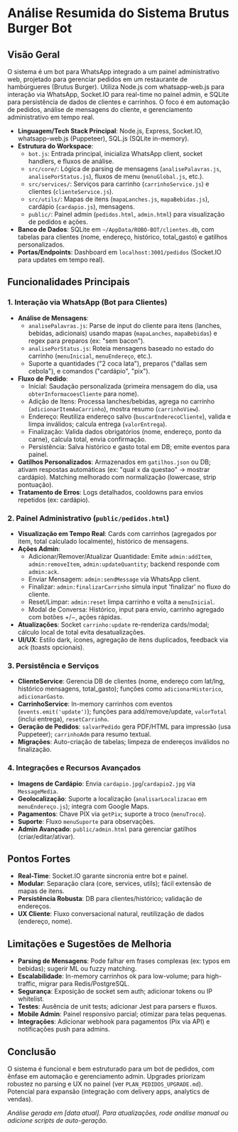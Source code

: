 # Análise Resumida do Sistema Brutus Burger Bot

## Visão Geral
O sistema é um bot para WhatsApp integrado a um painel administrativo web, projetado para gerenciar pedidos em um restaurante de hambúrgueres (Brutus Burger). Utiliza Node.js com whatsapp-web.js para interação via WhatsApp, Socket.IO para real-time no painel admin, e SQLite para persistência de dados de clientes e carrinhos. O foco é em automação de pedidos, análise de mensagens do cliente, e gerenciamento administrativo em tempo real.

- **Linguagem/Tech Stack Principal**: Node.js, Express, Socket.IO, whatsapp-web.js (Puppeteer), SQL.js (SQLite in-memory).
- **Estrutura do Workspace**: 
  - `bot.js`: Entrada principal, inicializa WhatsApp client, socket handlers, e fluxos de análise.
  - `src/core/`: Lógica de parsing de mensagens (`analisePalavras.js`, `analisePorStatus.js`), fluxos de menu (`menuGlobal.js`, etc.).
  - `src/services/`: Serviços para carrinho (`carrinhoService.js`) e clientes (`clienteService.js`).
  - `src/utils/`: Mapas de itens (`mapaLanches.js`, `mapaBebidas.js`), cardápio (`cardapio.js`), mensagens.
  - `public/`: Painel admin (`pedidos.html`, `admin.html`) para visualização de pedidos e ações.
- **Banco de Dados**: SQLite em `~/AppData/ROBO-BOT/clientes.db`, com tabelas para clientes (nome, endereço, histórico, total_gasto) e gatilhos personalizados.
- **Portas/Endpoints**: Dashboard em `localhost:3001/pedidos` (Socket.IO para updates em tempo real).

## Funcionalidades Principais
### 1. **Interação via WhatsApp (Bot para Clientes)**
   - **Análise de Mensagens**: 
     - `analisePalavras.js`: Parse de input do cliente para itens (lanches, bebidas, adicionais) usando mapas (`mapaLanches`, `mapaBebidas`) e regex para preparos (ex: "sem bacon").
     - `analisePorStatus.js`: Roteia mensagens baseado no estado do carrinho (`menuInicial`, `menuEndereço`, etc.).
     - Suporte a quantidades ("2 coca lata"), preparos ("dallas sem cebola"), e comandos ("cardápio", "pix").
   - **Fluxo de Pedido**:
     - Inicial: Saudação personalizada (primeira mensagem do dia, usa `obterInformacoesCliente` para nome).
     - Adição de Itens: Processa lanches/bebidas, agrega no carrinho (`adicionarItemAoCarrinho`), mostra resumo (`carrinhoView`).
     - Endereço: Reutiliza endereço salvo (`buscarEnderecoCliente`), valida e limpa inválidos; calcula entrega (`valorEntrega`).
     - Finalização: Valida dados obrigatórios (nome, endereço, ponto da carne), calcula total, envia confirmação.
     - Persistência: Salva histórico e gasto total em DB; emite eventos para painel.
   - **Gatilhos Personalizados**: Armazenados em `gatilhos.json` ou DB; ativam respostas automáticas (ex: "qual x da questao" → mostrar cardápio). Matching melhorado com normalização (lowercase, strip pontuação).
   - **Tratamento de Erros**: Logs detalhados, cooldowns para envios repetidos (ex: cardápio).

### 2. **Painel Administrativo (`public/pedidos.html`)**
   - **Visualização em Tempo Real**: Cards com carrinhos (agregados por item, total calculado localmente), histórico de mensagens.
   - **Ações Admin**:
     - Adicionar/Remover/Atualizar Quantidade: Emite `admin:addItem`, `admin:removeItem`, `admin:updateQuantity`; backend responde com `admin:ack`.
     - Enviar Mensagem: `admin:sendMessage` via WhatsApp client.
     - Finalizar: `admin:finalizarCarrinho` simula input 'finalizar' no fluxo do cliente.
     - Reset/Limpar: `admin:reset` limpa carrinho e volta a `menuInicial`.
     - Modal de Conversa: Histórico, input para envio, carrinho agregado com botões +/−, ações rápidas.
   - **Atualizações**: Socket `carrinho:update` re-renderiza cards/modal; cálculo local de total evita desatualizações.
   - **UI/UX**: Estilo dark, ícones, agregação de itens duplicados, feedback via ack (toasts opcionais).

### 3. **Persistência e Serviços**
   - **ClienteService**: Gerencia DB de clientes (nome, endereço com lat/lng, histórico mensagens, total_gasto); funções como `adicionarHistorico`, `adicionarGasto`.
   - **CarrinhoService**: In-memory carrinhos com eventos (`events.emit('update')`); funções para add/remove/update, `valorTotal` (inclui entrega), `resetCarrinho`.
   - **Geração de Pedidos**: `salvarPedido` gera PDF/HTML para impressão (usa Puppeteer); `carrinhoAdm` para resumo textual.
   - **Migrações**: Auto-criação de tabelas; limpeza de endereços inválidos no finalização.

### 4. **Integrações e Recursos Avançados**
   - **Imagens de Cardápio**: Envia `cardapio.jpg`/`cardapio2.jpg` via `MessageMedia`.
   - **Geolocalização**: Suporte a localização (`analisarLocalizacao` em `menuEndereço.js`); integra com Google Maps.
   - **Pagamentos**: Chave PIX via `getPix`; suporte a troco (`menuTroco`).
   - **Suporte**: Fluxo `menuSuporte` para observações.
   - **Admin Avançado**: `public/admin.html` para gerenciar gatilhos (criar/editar/ativar).

## Pontos Fortes
- **Real-Time**: Socket.IO garante sincronia entre bot e painel.
- **Modular**: Separação clara (core, services, utils); fácil extensão de mapas de itens.
- **Persistência Robusta**: DB para clientes/histórico; validação de endereços.
- **UX Cliente**: Fluxo conversacional natural, reutilização de dados (endereço, nome).

## Limitações e Sugestões de Melhoria
- **Parsing de Mensagens**: Pode falhar em frases complexas (ex: typos em bebidas); sugerir ML ou fuzzy matching.
- **Escalabilidade**: In-memory carrinhos ok para low-volume; para high-traffic, migrar para Redis/PostgreSQL.
- **Segurança**: Exposição de socket sem auth; adicionar tokens ou IP whitelist.
- **Testes**: Ausência de unit tests; adicionar Jest para parsers e fluxos.
- **Mobile Admin**: Painel responsivo parcial; otimizar para telas pequenas.
- **Integrações**: Adicionar webhook para pagamentos (Pix via API) e notificações push para admins.

## Conclusão
O sistema é funcional e bem estruturado para um bot de pedidos, com ênfase em automação e gerenciamento admin. Upgrades priorizam robustez no parsing e UX no painel (ver `PLAN_PEDIDOS_UPGRADE.md`). Potencial para expansão (integração com delivery apps, analytics de vendas).

*Análise gerada em [data atual]. Para atualizações, rode análise manual ou adicione scripts de auto-geração.*
